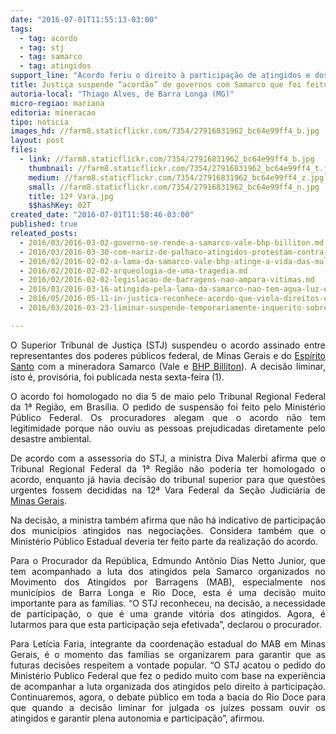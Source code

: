 ```yaml
---
date: "2016-07-01T11:55:13-03:00"
tags:
  - tag: acordo
  - tag: stj
  - tag: samarco
  - tag: atingidos
support_line: "Acordo feriu o direito à participação de atingidos e dos governos municipais. Agora, mobilização continua para que as futuras decisões judiciais respeitem a vontade popular"
title: Justiça suspende “acordão” de governos com Samarco que foi feito sem participação dos atingidos
autoria-local: "Thiago Alves, de Barra Longa (MG)"
micro-regiao: mariana
editoria: mineracao
tipo: noticia
images_hd: //farm8.staticflickr.com/7354/27916831962_bc64e99ff4_b.jpg
layout: post
files:
  - link: //farm8.staticflickr.com/7354/27916831962_bc64e99ff4_b.jpg
    thumbnail: //farm8.staticflickr.com/7354/27916831962_bc64e99ff4_t.jpg
    medium: //farm8.staticflickr.com/7354/27916831962_bc64e99ff4_z.jpg
    small: //farm8.staticflickr.com/7354/27916831962_bc64e99ff4_n.jpg
    title: 12ª Vara.jpg
    $$hashKey: 02T
created_date: "2016-07-01T11:58:46-03:00"
published: true
releated_posts:
  - 2016/03/2016-03-02-governo-se-rende-a-samarco-vale-bhp-billiton.md
  - 2016/03/2016-03-30-com-nariz-de-palhaco-atingidos-protestam-contra-descaso-da-samarco.md
  - 2016/02/2016-02-02-a-lama-da-samarco-vale-bhp-atinge-a-vida-das-mulheres.md
  - 2016/02/2016-02-02-arqueologia-de-uma-tragedia.md
  - 2016/02/2016-02-02-legislacao-de-barragens-nao-ampara-vitimas.md
  - 2016/03/2016-03-16-atingida-pela-lama-da-samarco-nao-tem-agua-luz-e-direito-a-indenizacao.md
  - 2016/05/2016-05-11-in-justica-reconhece-acordo-que-viola-direitos-dos-atingidos-pela-samarco.md
  - 2016/03/2016-03-23-liminar-suspende-temporariamente-inquerito-sobre-tragedia-em-mariana.md

---
```

<p align="justify">O Superior Tribunal de Justi&ccedil;a (STJ) suspendeu o acordo assinado entre representantes dos poderes p&uacute;blicos federal, de Minas Gerais e do <a href="http://g1.globo.com/tudo-sobre/espirito-santo">Esp&iacute;rito Santo</a> com a mineradora Samarco (Vale e <a href="http://g1.globo.com/tudo-sobre/bhp-billiton/">BHP Billiton</a>). A decis&atilde;o liminar, isto &eacute;, provis&oacute;ria, foi publicada nesta sexta-feira (1).</p>

<p align="justify">O acordo foi homologado no dia 5 de maio pelo Tribunal Regional Federal da 1&ordf; Regi&atilde;o, em Bras&iacute;lia. O pedido de suspens&atilde;o foi feito pelo Minist&eacute;rio P&uacute;blico Federal. Os procuradores alegam que o acordo n&atilde;o tem legitimidade porque n&atilde;o ouviu as pessoas prejudicadas diretamente pelo desastre ambiental.</p>

<p align="justify">De acordo com a assessoria do STJ, a ministra Diva Malerbi afirma que o Tribunal Regional Federal da 1&ordf; Regi&atilde;o n&atilde;o poderia ter homologado o acordo, enquanto j&aacute; havia decis&atilde;o do tribunal superior para que quest&otilde;es urgentes fossem decididas na 12&ordf; Vara Federal da Se&ccedil;&atilde;o Judici&aacute;ria de <a href="http://g1.globo.com/tudo-sobre/minas-gerais">Minas Gerais</a>.</p>

<p align="justify">Na decis&atilde;o, a ministra tamb&eacute;m afirma que n&atilde;o h&aacute; indicativo de participa&ccedil;&atilde;o dos munic&iacute;pios atingidos nas negocia&ccedil;&otilde;es. Considera tamb&eacute;m que o Minist&eacute;rio P&uacute;blico Estadual deveria ter feito parte da realiza&ccedil;&atilde;o do acordo.</p>

<p align="justify">Para o Procurador da Rep&uacute;blica, Edmundo Ant&ocirc;nio Dias Netto Junior, que tem acompanhado a luta dos atingidos pela Samarco organizados no Movimento dos Atingidos por Barragens (MAB), especialmente nos munic&iacute;pios de Barra Longa e Rio Doce, esta &eacute; uma decis&atilde;o muito importante para as fam&iacute;lias. &ldquo;O STJ reconheceu, na decis&atilde;o, a necessidade de participa&ccedil;&atilde;o, o que &eacute; uma grande vit&oacute;ria dos atingidos. Agora, &eacute; lutarmos para que esta participa&ccedil;&atilde;o seja efetivada&rdquo;, declarou o procurador.</p>

<p align="justify">Para Let&iacute;cia Faria, integrante da coordena&ccedil;&atilde;o estadual do MAB em Minas Gerais, &eacute; o momento das fam&iacute;lias se organizarem para garantir que as futuras decis&otilde;es respeitem a vontade popular. &ldquo;O STJ acatou o pedido do Minist&eacute;rio Publico Federal que fez o pedido muito com base na experi&ecirc;ncia de acompanhar a luta organizada dos atingidos pelo direito &agrave; participa&ccedil;&atilde;o. Continuaremos, agora, o debate p&uacute;blico em toda a bacia do Rio Doce para que quando a decis&atilde;o liminar for julgada os ju&iacute;zes possam ouvir os atingidos e garantir plena autonomia e participa&ccedil;&atilde;o&rdquo;, afirmou.</p>
